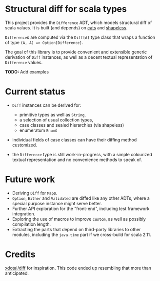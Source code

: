 # Structural diff for scala types

This project provides the `Difference` ADT, which models structural diff of
scala values. It is built (and depends) on
[cats](https://github.com/typelevel/cats) and
[shapeless](https://github.com/milessabin/shapeless).

`Difference`s are computed via the `Diff[A]` type class that wraps a function
of type `(A, A) => Option[Difference]`.
 
The goal of this library is to provide convenient and extensible generic
derivation of `Diff` instances, as well as a decent textual representation
of `Difference` values.

**TODO:** Add examples  

# Current status

- `Diff` instances can be derived for:
  - primitive types as well as `String`,
  - a selection of usual collection types,
  - case classes and sealed hierarchies (via shapeless)
  - enumeratum `Enum`s

- Individual fields of case classes can have their diffing method customized.

- the `Difference` type is still work-in-progress, with a simple colourized
  textual representation and no convenience methods to speak of.

# Future work

- Deriving `Diff` for `Map`s.
- `Option`, `Either` and `Validated` are diffed like any other ADTs, where a
  special purpose instance might serve better.
- Further API exploration for the "front-end", including test framework
  integration.
- Exploring the use of macros to improve `custom`, as well as possibly
  compilation length.
- Extracting the parts that depend on third-party libraries to other modules,
  including the `java.time` part if we cross-build for scala 2.11.

# Credits

[xdotai/diff](https://github.com/xdotai/diff) for inspiration. This code ended
up resembling that more than anticipated.